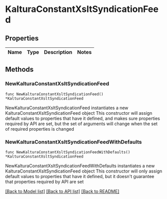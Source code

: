 # KalturaConstantXsltSyndicationFeed

## Properties

Name | Type | Description | Notes
------------ | ------------- | ------------- | -------------

## Methods

### NewKalturaConstantXsltSyndicationFeed

`func NewKalturaConstantXsltSyndicationFeed() *KalturaConstantXsltSyndicationFeed`

NewKalturaConstantXsltSyndicationFeed instantiates a new KalturaConstantXsltSyndicationFeed object
This constructor will assign default values to properties that have it defined,
and makes sure properties required by API are set, but the set of arguments
will change when the set of required properties is changed

### NewKalturaConstantXsltSyndicationFeedWithDefaults

`func NewKalturaConstantXsltSyndicationFeedWithDefaults() *KalturaConstantXsltSyndicationFeed`

NewKalturaConstantXsltSyndicationFeedWithDefaults instantiates a new KalturaConstantXsltSyndicationFeed object
This constructor will only assign default values to properties that have it defined,
but it doesn't guarantee that properties required by API are set


[[Back to Model list]](../README.md#documentation-for-models) [[Back to API list]](../README.md#documentation-for-api-endpoints) [[Back to README]](../README.md)


